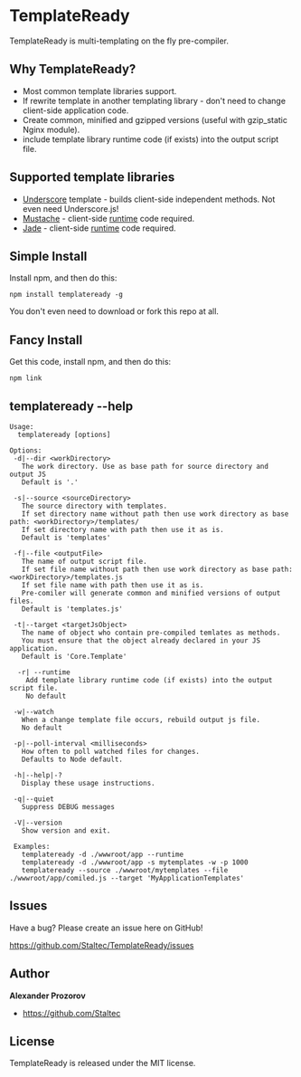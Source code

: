 # TemplateReady

TemplateReady is multi-templating on the fly pre-compiler.


## Why TemplateReady?
* Most common template libraries support.
* If rewrite template in another templating library - don't need to change client-side application code.
* Create common, minified and gzipped versions (useful with gzip_static Nginx module).
* include template library runtime code (if exists) into the output script file.


## Supported template libraries
* [Underscore](http://underscorejs.org/#template) template - builds client-side independent methods. Not even need Underscore.js!
* [Mustache](http://mustache.github.com/) - client-side [runtime](https://github.com/twitter/hogan.js/blob/master/web/builds/2.0.0/template-2.0.0.js) code required.
* [Jade](https://github.com/visionmedia/jade) - client-side [runtime](https://github.com/visionmedia/jade/blob/master/runtime.js) code required.


## Simple Install

Install npm, and then do this:

    npm install templateready -g

You don't even need to download or fork this repo at all.

## Fancy Install

Get this code, install npm, and then do this:

    npm link


## templateready --help

    Usage:
      templateready [options]

    Options:
     -d|--dir <workDirectory>
       The work directory. Use as base path for source directory and output JS
       Default is '.'

     -s|--source <sourceDirectory>
       The source directory with templates.
       If set directory name without path then use work directory as base path: <workDirectory>/templates/
       If set directory name with path then use it as is.
       Default is 'templates'

     -f|--file <outputFile>
       The name of output script file.
       If set file name without path then use work directory as base path: <workDirectory>/templates.js
       If set file name with path then use it as is.
       Pre-comiler will generate common and minified versions of output files.
       Default is 'templates.js'

     -t|--target <targetJsObject>
       The name of object who contain pre-compiled temlates as methods.
       You must ensure that the object already declared in your JS application.
       Default is 'Core.Template'

      -r| --runtime
        Add template library runtime code (if exists) into the output script file.
        No default

     -w|--watch
       When a change template file occurs, rebuild output js file.
       No default

     -p|--poll-interval <milliseconds>
       How often to poll watched files for changes.
       Defaults to Node default.

     -h|--help|-?
       Display these usage instructions.

     -q|--quiet
       Suppress DEBUG messages

     -V|--version
       Show version and exit.

     Examples:
       templateready -d ./wwwroot/app --runtime
       templateready -d ./wwwroot/app -s mytemplates -w -p 1000
       templateready --source ./wwwroot/mytemplates --file ./wwwroot/app/comiled.js --target 'MyApplicationTemplates'


## Issues

Have a bug? Please create an issue here on GitHub!

https://github.com/Staltec/TemplateReady/issues


## Author

**Alexander Prozorov**

+ https://github.com/Staltec


## License
TemplateReady is released under the MIT license.